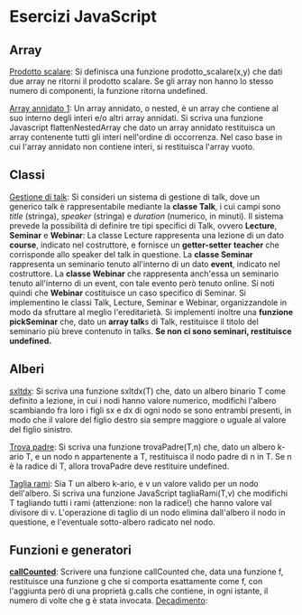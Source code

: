 # Esercizi JavaScript

## **Array**
[Prodotto scalare](./prodotto_scalare.js): Si definisca una funzione prodotto_scalare(x,y)
che dati due array ne ritorni il prodotto scalare. Se gli array non hanno lo stesso numero di componenti, la funzione ritorna undefined.

[Array annidato 1](./flattenNestedArray.js): Un array annidato, o nested, è un array che contiene al suo interno degli interi e/o altri array annidati.
Si scriva una funzione Javascript flattenNestedArray che dato un array annidato restituisca un array contenente tutti gli interi nell'ordine di occorrenza.
Nel caso base in cui l'array annidato non contiene interi, si restituisca l'array vuoto. 

## **Classi**
[Gestione di talk](talk.js): Si consideri un sistema di gestione di talk, dove un generico talk è rappresentabile mediante la **classe Talk**, 
i cui campi sono _title_ (stringa), _speaker_ (stringa) e _duration_ (numerico, in minuti). 
Il sistema prevede la possibilità di definire tre tipi specifici di Talk, ovvero **Lecture**, **Seminar** e **Webinar**:
La classe Lecture rappresenta una lezione di un dato **course**, indicato nel costruttore, e fornisce un **getter-setter** **teacher** che corrisponde allo speaker del talk in questione. La **classe Seminar** rappresenta un seminario tenuto all'interno di un dato **event**, indicato nel costruttore.
La **classe Webinar** che rappresenta anch'essa un seminario tenuto all'interno di un event, con tale evento però tenuto online.
Si noti quindi che **Webinar** costituisce un caso specifico di Seminar.
Si implementino le classi Talk, Lecture, Seminar e Webinar, organizzandole in modo da sfruttare al meglio l'ereditarietà. 
Si implementi inoltre una **funzione pickSeminar** che, dato un **array talk**s di Talk, restituisce il titolo del seminario più breve contenuto in talks. 
**Se non ci sono seminari, restituisce undefined.**

## Alberi
[sxltdx](./sxltdx.js): Si scriva una funzione sxltdx(T) che, dato un albero binario T come definito a lezione, in cui i nodi hanno valore numerico, modifichi l'albero scambiando fra loro i figli sx e dx di ogni nodo se sono entrambi presenti, in modo che il valore del figlio destro sia sempre maggiore o uguale al valore del figlio sinistro.

[Trova padre](./trovaPadre.js): Si scriva una funzione trovaPadre(T,n) che, dato un albero k-ario T, e un nodo n appartenente a T, restituisca il nodo padre di n in T. Se n è la radice di T, allora trovaPadre deve restituire undefined.

[Taglia rami](./tagliaRami.js): Sia T un albero k-ario, e v un valore valido per un nodo dell'albero. Si scriva una funzione JavaScript tagliaRami(T,v) che modifichi T tagliando tutti i rami (attenzione: non la radice!) che hanno valore val divisore di v. L'operazione di taglio di un nodo elimina dall'albero il nodo in questione, e l'eventuale sotto-albero radicato nel nodo.



## Funzioni e generatori

**[callCounted](./callCounted.js)**: Scrivere una funzione callCounted che, data una funzione f, restituisce una funzione g che si comporta esattamente come f, con l'aggiunta però di una proprietà g.calls che contiene, in ogni istante, 
il numero di volte che g è stata invocata.
[Decadimento](./decadimento.js): 



